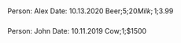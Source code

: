 #####
Person: Alex
Date: 10.13.2020
Beer;5;$20
Milk;1;$3.99
#####
Person: John
Date: 10.11.2019
Cow;1;$1500